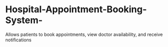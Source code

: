 # Hospital-Appointment-Booking-System-
Allows patients to book appointments, view doctor availability, and receive notifications
